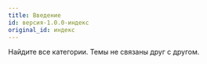 ```yaml
---
title: Введение
id: версия-1.0.0-индекс
original_id: индекс
---
```


Найдите все категории. Темы не связаны друг с другом.